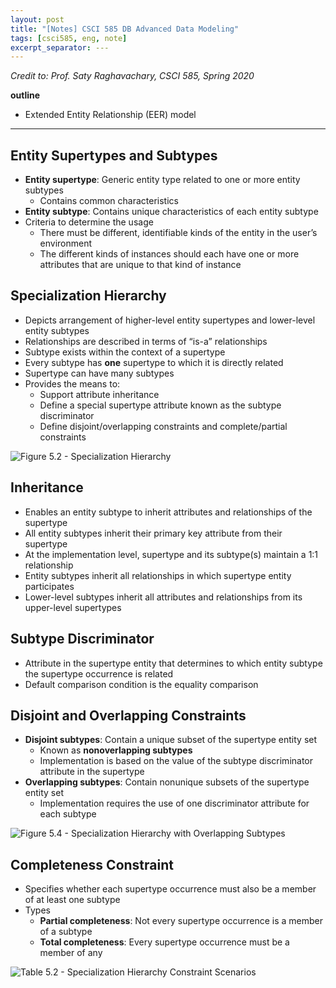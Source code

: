 ```yaml
---
layout: post
title: "[Notes] CSCI 585 DB Advanced Data Modeling"
tags: [csci585, eng, note]
excerpt_separator: ---
---
```


*Credit to: Prof. Saty Raghavachary, CSCI 585, Spring 2020*


**outline**
- Extended Entity Relationship (EER) model

---

## Entity Supertypes and Subtypes

- **Entity supertype**: Generic entity type related to one or more entity subtypes
  - Contains common characteristics
- **Entity subtype**: Contains unique characteristics of each entity subtype
- Criteria to determine the usage
  - There must be different, identifiable kinds of the entity in the user’s environment
  - The different kinds of instances should each have one or more attributes that are unique to that kind of instance

## Specialization Hierarchy

- Depicts arrangement of higher-level entity supertypes and lower-level entity subtypes
- Relationships are described in terms of “is-a” relationships
- Subtype exists within the context of a supertype
- Every subtype has **one** supertype to which it is directly related
- Supertype can have many subtypes
- Provides the means to:
  - Support attribute inheritance
  - Define a special supertype attribute known as the subtype discriminator
  - Define disjoint/overlapping constraints and complete/partial constraints

![Figure 5.2 - Specialization Hierarchy]({{site.baseurl}}/assets/img/585_note_5_52.jpg)


## Inheritance
- Enables an entity subtype to inherit attributes and relationships of the supertype
- All entity subtypes inherit their primary key attribute from their supertype
- At the implementation level, supertype and its subtype(s) maintain a 1:1 relationship
- Entity subtypes inherit all relationships in which supertype entity participates
- Lower-level subtypes inherit all attributes and relationships from its upper-level supertypes
  

## Subtype Discriminator
- Attribute in the supertype entity that determines to which entity subtype the supertype occurrence is related
- Default comparison condition is the equality comparison

## Disjoint and Overlapping Constraints
- **Disjoint subtypes**: Contain a unique subset of the supertype entity set
  - Known as **nonoverlapping subtypes**
  - Implementation is based on the value of the subtype discriminator attribute in the supertype
- **Overlapping subtypes**: Contain nonunique subsets of the supertype entity set
  - Implementation requires the use of one discriminator attribute for each subtype

![Figure 5.4 - Specialization Hierarchy with Overlapping Subtypes]({{site.baseurl}}/assets/img/585_note_5_54.jpg)


## Completeness Constraint
- Specifies whether each supertype occurrence must also be a member of at least one subtype
- Types
  - **Partial completeness**: Not every supertype occurrence is a member of a subtype
  - **Total completeness**: Every supertype occurrence must be a member of any 

![Table 5.2 - Specialization Hierarchy Constraint Scenarios]({{site.baseurl}}/assets/img/585_note_5_521.jpg)

